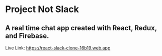 # Project Not Slack
## A real time chat app created with React, Redux, and Firebase.

Live Link:
https://react-slack-clone-16b19.web.app

